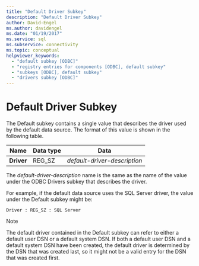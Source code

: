 ```yaml
---
title: "Default Driver Subkey"
description: "Default Driver Subkey"
author: David-Engel
ms.author: davidengel
ms.date: "01/19/2017"
ms.service: sql
ms.subservice: connectivity
ms.topic: conceptual
helpviewer_keywords:
  - "default subkey [ODBC]"
  - "registry entries for components [ODBC], default subkey"
  - "subkeys [ODBC], default subkey"
  - "drivers subkey [ODBC]"
---
```

# Default Driver Subkey
The Default subkey contains a single value that describes the driver used by the default data source. The format of this value is shown in the following table.  
  
|Name|Data type|Data|  
|----------|---------------|----------|  
|**Driver**|REG_SZ|*default-driver-description*|  
  
 The *default-driver-description* name is the same as the name of the value under the ODBC Drivers subkey that describes the driver.  
  
 For example, if the default data source uses the SQL Server driver, the value under the Default subkey might be:  
  
```  
Driver : REG_SZ : SQL Server  
```  
  
> [!NOTE]  
>  The default driver contained in the Default subkey can refer to either a default user DSN or a default system DSN. If both a default user DSN and a default system DSN have been created, the default driver is determined by the DSN that was created last, so it might not be a valid entry for the DSN that was created first.
